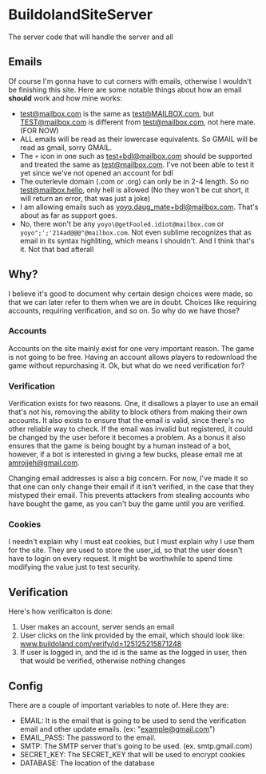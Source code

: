 # BuildolandSiteServer
The server code that will handle the server and all

## Emails
Of course I'm gonna have to cut corners with emails, otherwise I wouldn't be finishing this site. Here are some notable things about how an email **should** work and how mine works:
- test@mailbox.com is the same as test@MAILBOX.com, but TEST@mailbox.com is different from test@mailbox.com, not here mate. (FOR NOW)
- ALL emails will be read as their lowercase equivalents. So GMAIL will be read as gmail, sorry GMAIL.
- The `+` icon in one such as test+bdl@mailbox.com should be supported and treated the same as test@mailbox.com. I've not been able to test it yet since we've not opened an account for bdl
- The outerlevle domain (.com or .org) can only be in 2-4 length. So no test@mailbox.hello, only hell is allowed (No they won't be cut short, it will return an error, that was just a joke)
- I am allowing emails such as yoyo.daug_mate+bdl@mailbox.com. That's about as far as support goes.
- No, there won't be any `yoyo\@getFooled.idiot@mailbox.com` or `yoyo";';'214ad@@@"@mailbox.com`. Not even sublime recognizes that as email in its syntax highliting, which means I shouldn't.
And I think that's it. Not that bad afterall

## Why?
I believe it's good to document why certain design choices were made, so that we can later refer to them when we are in doubt. Choices like requiring accounts, requiring verification, and so on. So why do we have those?

### Accounts
Accounts on the site mainly exist for one very important reason. The game is not going to be free. Having an account allows players to redownload the game without repurchasing it. Ok, but what do we need verification for?

### Verification

Verification exists for two reasons. One, it disallows a player to use an email that's not his, removing the ability to block others from making their own accounts. It also exists to ensure that the email is valid, since there's no other reliable way to check. If the email was invalid but registered, it could be changed by the user before it becomes a problem. As a bonus it also ensures that the game is being bought by a human instead of a bot, however, if a bot is interested in giving a few bucks, please email me at amrojjeh@gmail.com.

Changing email addresses is also a big concern. For now, I've made it so that one can only change their email if it isn't verified, in the case that they mistyped their email. This prevents attackers from stealing accounts who have bought the game, as you can't buy the game until you are verified.

### Cookies
I needn't explain why I must eat cookies, but I must explain why I use them for the site. They are used to store the user_id, so that the user doesn't have to login on every request. It might be worthwhile to spend time modifying the value just to test security.

## Verification
Here's how verificaiton is done:
1. User makes an account, server sends an email
2. User clicks on the link provided by the email, which should look like: www.buildoland.com/verify/id=125125215871248
3. If user is logged in, and the id is the same as the logged in user, then that would be verified, otherwise nothing changes

## Config
There are a couple of important variables to note of. Here they are:
- EMAIL: It is the email that is going to be used to send the verification email and other update emails. (ex: "example@gmail.com")
- EMAIL_PASS: The password to the email.
- SMTP: The SMTP server that's going to be used. (ex. smtp.gmail.com)
- SECRET_KEY: The SECRET_KEY that will be used to encrypt cookies
- DATABASE: The location of the database
